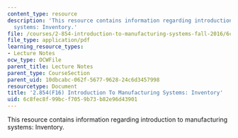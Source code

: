 ```yaml
---
content_type: resource
description: 'This resource contains information regarding introduction to manufacturing
  systems: Inventory.'
file: /courses/2-854-introduction-to-manufacturing-systems-fall-2016/6c8fec8f99bcf7059b73b82e96d43901_MIT2_854F16_Inventory.pdf
file_type: application/pdf
learning_resource_types:
- Lecture Notes
ocw_type: OCWFile
parent_title: Lecture Notes
parent_type: CourseSection
parent_uid: 10dbcabc-062f-5677-9628-24c6d3457998
resourcetype: Document
title: '2.854(F16) Introduction To Manufacturing Systems: Inventory'
uid: 6c8fec8f-99bc-f705-9b73-b82e96d43901
---
```

This resource contains information regarding introduction to manufacturing systems: Inventory.

